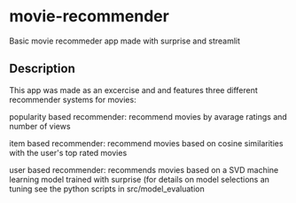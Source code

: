 # movie-recommender
Basic movie recommeder app made with surprise and streamlit 

## Description
This app was made as an excercise and and features three different recommender systems for movies:

popularity based recommender: recommend movies by avarage ratings and number of views

item based recommender: recommend movies based on cosine similarities with the user's top rated movies

user based recommender: recommends movies based on a SVD machine learning model trained with surprise (for details on model selections an tuning see the python scripts in src/model_evaluation
